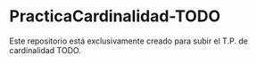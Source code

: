 # PracticaCardinalidad-TODO

Este repositorio está exclusivamente creado para subir el T.P. de cardinalidad TODO.
